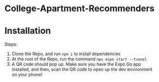 # College-Apartment-Recommenders

# Installation

Steps:

1. Clone the Repo, and run ```npm i``` to install dependencies
2. At the root of the Repo, run the command ```npx expo start --tunnel```
3. A QR code should pop up. Make sure you have the Expo Go app installed, and then, scan the QR code to open up the dev environment on your phone!
